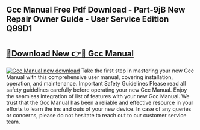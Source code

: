 ## Gcc Manual Free Pdf Download - Part-9jB New Repair Owner Guide - User Service Edition Q99D1

# <h2><a href="http://bc33133.oget.top/?id=Gcc+Manual">🔗Download New 👉🔴 Gcc Manual</a></h2>

[![Gcc Manual new download](https://i.imgur.com/5g1atiW.png)](http://bc33133.oget.top/?id=Gcc+Manual)
Take the first step in mastering your new Gcc Manual with this comprehensive user manual, covering installation, operation, and maintenance. Important Safety Guidelines Please read all safety guidelines carefully before operating your new Gcc Manual. Enjoy the seamless integration of list of features with your new Gcc Manual. We trust that the Gcc Manual has been a reliable and effective resource in your efforts to learn the ins and outs of your new device. In case of any queries or concerns, please do not hesitate to reach out to our customer service team.
